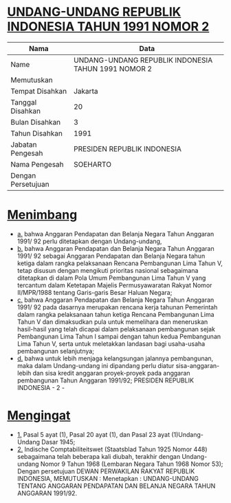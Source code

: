 # [UNDANG-UNDANG REPUBLIK INDONESIA TAHUN 1991 NOMOR 2](http://example.org/legal/document/uu/1991/2)

| Nama | Data |
| ------ | ----- |
|Name|UNDANG-UNDANG REPUBLIK INDONESIA TAHUN 1991 NOMOR 2|
|Memutuskan||
|Tempat Disahkan|Jakarta|
|Tanggal Disahkan|20|
|Bulan Disahkan|3|
|Tahun Disahkan|1991|
|Jabatan Pengesah|PRESIDEN REPUBLIK INDONESIA|
|Nama Pengesah|SOEHARTO|
|Dengan Persetujuan||
# [Menimbang](http://example.org/legal/document/uu/1991/2/menimbang)

* [a.](http://example.org/legal/document/uu/1991/2/menimbang/point/a) bahwa Anggaran Pendapatan dan Belanja Negara Tahun Anggaran 1991/ 92 perlu ditetapkan dengan Undang-undang,
* [b.](http://example.org/legal/document/uu/1991/2/menimbang/point/b) bahwa Anggaran Pendapatan dan Belanja Negara Tahun Anggaran 1991/ 92 sebagai Anggaran Pendapatan dan Belanja Negara tahun ketiga dalam rangka pelaksanaan Rencana Pembangunan Lima Tahun V, tetap disusun dengan mengikuti prioritas nasional sebagaimana ditetapkan di dalam Pola Umum Pembangunan Lima Tahun V yang tercantum dalam Ketetapan Majelis Permusyawaratan Rakyat Nomor II/MPR/1988 tentang Garis-garis Besar Haluan Negara;
* [c.](http://example.org/legal/document/uu/1991/2/menimbang/point/c) bahwa Anggaran Pendapatan dan Belanja Negara Tahun Anggaran 1991/ 92 pada dasarnya merupakan rencana kerja tahunan Pemerintah dalam rangka pelaksanaan tahun ketiga Rencana Pembangunan Lima Tahun V dan dimaksudkan pula untuk memelihara dan meneruskan hasil-hasil yang telah dicapai dalam pelaksanaan pembangunan sejak Pembangunan Lima Tahun I sampai dengan tahun kedua Pembangunan Lima Tahun V, serta untuk meletakkan landasan bagi usaha-usaha pembangunan selanjutnya;
* [d.](http://example.org/legal/document/uu/1991/2/menimbang/point/d) bahwa untuk lebih menjaga kelangsungan jalannya pembangunan, maka dalam Undang-undang ini dipandang perlu diatur sisa-anggaran-lebih dan sisa kredit anggaran proyek-proyek pada anggaran pembangunan Tahun Anggaran 1991/92; PRESIDEN REPUBLIK INDONESIA - 2 -
# [Mengingat](http://example.org/legal/document/uu/1991/2/mengingat)

* [1.](http://example.org/legal/document/uu/1991/2/mengingat/point/0001) Pasal 5 ayat (1), Pasal 20 ayat (1), dan Pasal 23 ayat (1)Undang-Undang Dasar 1945;
* [2.](http://example.org/legal/document/uu/1991/2/mengingat/point/0002) Indische Comptabiliteitswet (Staatsblad Tahun 1925 Nomor 448) sebagaimana telah beberapa kali diubah, terakhir dengan Undang-undang Nomor 9 Tahun 1968 (Lembaran Negara Tahun 1968 Nomor 53); Dengan persetujuan DEWAN PERWAKILAN RAKYAT REPUBLIK INDONESIA, MEMUTUSKAN : Menetapkan : UNDANG-UNDANG TENTANG ANGGARAN PENDAPATAN DAN BELANJA NEGARA TAHUN ANGGARAN 1991/92.
